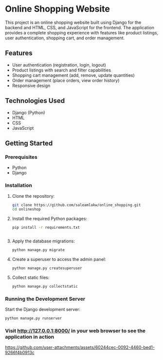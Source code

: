 # Online Shopping Website

This project is an online shopping website built using Django for the backend and HTML, CSS, and JavaScript for the frontend. The application provides a complete shopping experience with features like product listings, user authentication, shopping cart, and order management.

## Features

- User authentication (registration, login, logout)
- Product listings with search and filter capabilities
- Shopping cart management (add, remove, update quantities)
- Order management (place orders, view order history)
- Responsive design

## Technologies Used

- Django (Python)
- HTML
- CSS
- JavaScript

## Getting Started

### Prerequisites

- Python
- Django

### Installation

1. Clone the repository:

    ```bash
    git clone https://github.com/saleamlakw/online_shopping.git
    cd onlineshop
    ```

2. Install the required Python packages:

    ```bash
    pip install -r requirements.txt
    ```

    ```

3. Apply the database migrations:

    ```bash
    python manage.py migrate
    ```

4. Create a superuser to access the admin panel:

    ```bash
    python manage.py createsuperuser
    ```

5. Collect static files:

    ```bash
    python manage.py collectstatic
    ```

### Running the Development Server

Start the Django development server:

```bash
python manage.py runserver
```
### Visit http://127.0.0.1:8000/ in your web browser to see the application in action


https://github.com/user-attachments/assets/60244cec-0092-4460-bed1-9266f4b0913c


